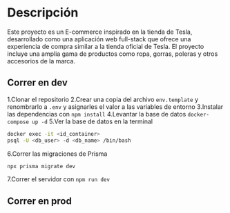 # Descripción

Este proyecto es un E-commerce inspirado en la tienda de Tesla, desarrollado como una aplicación web full-stack que ofrece una experiencia de compra similar a la tienda oficial de Tesla. El proyecto incluye una amplia gama de productos como ropa, gorras, poleras y otros accesorios de la marca.

## Correr en dev

1.Clonar el repositorio
2.Crear una copia del archivo `env.template` y renombrarlo a `.env` y asignarles el valor a las
variables de entorno
3.Instalar las dependencias con `npm install`
4.Levantar la base de datos `docker-compose up -d`
5.Ver la base de datos en la terminal

```bash
docker exec -it <id_container>
psql -U <db_user> -d <db_name> /bin/bash
```

6.Correr las migraciones de Prisma

```bash
npx prisma migrate dev
```

7.Correr el servidor con `npm run dev`

## Correr en prod

